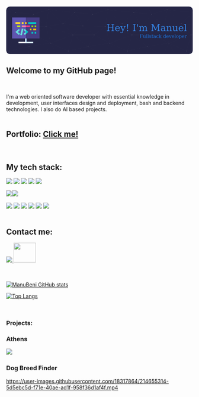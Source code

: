 ![Header](./github-header-image.png)


## Welcome to my GitHub page!
<br/>

I'm a web oriented software developer with essential knowledge in development, user interfaces design and deployment, bash and backend technologies. I also do AI based projects.
<br/>
<br/>

## Portfolio: <a href="https://www.linkedin.com/in/manuel--benitez">Click me!<a/>

<br/>

## My tech stack: 


<img height=50 src="https://cdn.jsdelivr.net/gh/devicons/devicon/icons/html5/html5-original.svg" />  <img height=50 src="https://cdn.jsdelivr.net/gh/devicons/devicon/icons/css3/css3-original.svg" />  <img height=50 src="https://cdn.jsdelivr.net/gh/devicons/devicon/icons/react/react-original.svg" /> <img height=50 src="https://cdn.jsdelivr.net/gh/devicons/devicon/icons/git/git-plain.svg"/> <img height=50 src="https://cdn.jsdelivr.net/gh/devicons/devicon/icons/github/github-original.svg"/>

<img src="https://img.shields.io/badge/TypeScript-007ACC?style=for-the-badge&logo=typescript&logoColor=white" ><img src="https://img.shields.io/badge/Material%20UI-007FFF?style=for-the-badge&logo=mui&logoColor=whit">

![](https://img.shields.io/badge/Code-React-informational?style=flat&logo=react&color=61DAFB)
![](https://img.shields.io/badge/Code-Redux-informational?style=flat&logo=Redux&color=764ABC)
![](https://img.shields.io/badge/Code-JavaScript-informational?style=flat&logo=JavaScript&color=F7DF1E)
![](https://img.shields.io/badge/Code-HTML5-informational?style=flat&logo=HTML5&color=E34F26)
![](https://img.shields.io/badge/Code-PostgreSQL-informational?style=flat&logo=PostgreSQL&color=336791)
![](https://img.shields.io/badge/Code-SQLite-informational?style=flat&logo=SQLite&color=003B57)
</br>
<br/>

## Contact me:


<a href="https://www.linkedin.com/in/manuel--benitez">
    <img height="50" src="https://cdn2.iconfinder.com/data/icons/social-icon-3/512/social_style_3_in-306.png"/>
</a>  <a href="mailto:manubeni0498@gmail.com">  <img width="60" height="53" src="https://upload.wikimedia.org/wikipedia/commons/4/4e/Gmail_Icon.png"> </a>



<br/>
<br/>
<br/>

[![ManuBeni GitHub stats](https://github-readme-stats.vercel.app/api?username=ManuBeni&hide=issues,stars)](https://github.com/ManuBeni/github-readme-stats$hide=issues)

[![Top Langs](https://github-readme-stats.vercel.app/api/top-langs/?username=ManuBeni&layout=compact)](https://github.com/anuraghazra/github-readme-stats)

<br/>



### Projects:

### Athens

<a href="https://athens-theta.vercel.app/">
<img src="https://user-images.githubusercontent.com/85205823/192325244-1e46ba81-e6da-4f26-b3f0-ff3fd068a8eb.gif" width="600">
</a>
<br/>

### Dog Breed Finder

https://user-images.githubusercontent.com/18317864/214655314-5d5ebc5d-f71e-40ae-ad1f-958f36d1af4f.mp4




<!--
**ManuBeni/ManuBeni** is a ✨ _special_ ✨ repository because its `README.md` (this file) appears on your GitHub profile.

Here are some ideas to get you started:

- 🔭 I’m currently working on ...
- 🌱 I’m currently learning ...
- 👯 I’m looking to collaborate on ...
- 🤔 I’m looking for help with ...
- 💬 Ask me about ...
- 📫 How to reach me: ...
- 😄 Pronouns: ...
- ⚡ Fun fact: ...
-->
